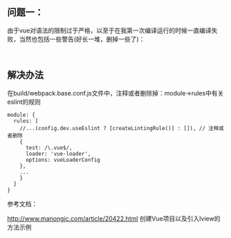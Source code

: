 


## 问题一：

由于vue对语法的限制过于严格，以至于在我第一次编译运行的时候一直编译失败，当然也包括一些警告(好长一堆，删掉一些了)：

```


```
## 解决办法

在build/webpack.base.conf.js文件中，注释或者删除掉：module->rules中有关eslint的规则

```
module: {
  rules: [
    //...(config.dev.useEslint ? [createLintingRule()] : []), // 注释或者删除
    {
      test: /\.vue$/,
      loader: 'vue-loader',
      options: vueLoaderConfig
    },
    ...
    }
  ]
}
```


参考文档：

http://www.manongjc.com/article/20422.html  创建Vue项目以及引入Iview的方法示例

